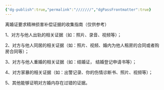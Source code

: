 ```yaml
---
{"dg-publish":true,"permalink":"///////","dgPassFrontmatter":true}
---
```


离婚证要求精神损害补偿证据的收集指南（仅供参考）

1、对方与他人出轨的相关证据（如：照片、录音、视频等）；

2、对方与他人同居的相关证据（如：照片、视频、婚内为他人租房的合同或者购房合同等）；

3、对方与他人重婚的相关证据（如：结婚证， 结婚登记申请书等）；

4、对方家暴的相关证据（如：出警记录、你的伤情诊断书、照片、视频等）；

5、其他能够证明对方婚内存在过错的证据。